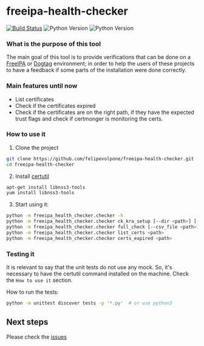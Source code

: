 # freeipa-health-checker

[![Build Status](https://travis-ci.org/felipevolpone/freeipa-health-checker.svg?branch=master)](https://travis-ci.org/felipevolpone/freeipa-health-checker)
![Python Version](https://img.shields.io/badge/python-2.7-green.svg)
![Python Version](https://img.shields.io/badge/python-3.5-green.svg)

### What is the purpose of this tool
The main goal of this tool is to provide verifications that can be done on a [FreeIPA](http://freeipa.org) or [Dogtag](http://pki.fedoraproject.org) environment; in order to help the users of these projects to have a feedback if some parts of the installation were done correctly.

### Main features until now
* List certificates
* Check if the certificates expired
* Check if the certificates are on the right path, if they have the expected
trust flags and check if certmonger is monitoring the certs.

### How to use it
1. Clone the project
```bash
git clone https://github.com/felipevolpone/freeipa-health-checker.git
cd freeipa-health-checker
```

2. Install [certutil](https://fedoraproject.org/wiki/NSS_Tools_:_certutil)
```bash
apt-get install libnss3-tools
yum install libnss3-tools
```

3. Start using it:
```bash
python -m freeipa_health_checker.checker -h
python -m freeipa_health_checker.checker ck_kra_setup [--dir <path>] [--cert <path>]
python -m freeipa_health_checker.checker full_check [--csv_file <path>] [--no-monitoring]
python -m freeipa_health_checker.checker list_certs <path>
python -m freeipa_health_checker.checker certs_expired <path>
```

### Testing it
It is relevant to say that the unit tests do not use any mock. So, it's
necessary to have the certutil command installed on the machine. Check the
`How to use it` section.

How to run the tests:
```bash
python -m unittest discover tests -p '*.py'  # or use python3
```

## Next steps
Please check the [issues](https://github.com/felipevolpone/freeipa-health-checker/issues)
